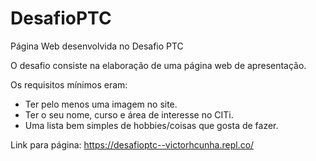 # DesafioPTC
Página Web desenvolvida no Desafio PTC

O desafio consiste na elaboração de uma página web de apresentação.

Os requisitos mínimos eram:
- Ter pelo menos uma imagem no site.
- Ter o seu nome, curso e área de interesse no CITi.
- Uma lista bem simples de hobbies/coisas que gosta de fazer.

Link para página: https://desafioptc--victorhcunha.repl.co/
